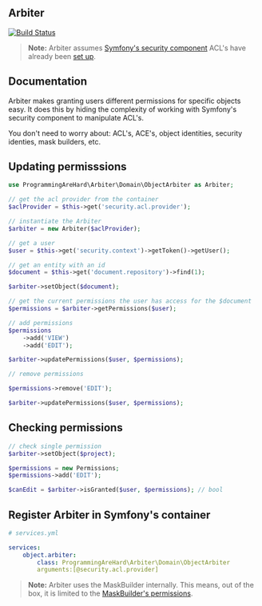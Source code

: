 ## Arbiter

[![Build Status](https://travis-ci.org/dadamssg/arbiter.svg?branch=master)](https://travis-ci.org/dadamssg/Arbiter)

> **Note:** Arbiter assumes [Symfony's security component](https://packagist.org/packages/symfony/security) ACL's have already been [set up](http://symfony.com/doc/current/cookbook/security/acl.html).

## Documentation

Arbiter makes granting users different permissions for specific objects easy. It does this by hiding the complexity of working with Symfony's security component to manipulate ACL's.

You don't need to worry about: ACL's, ACE's, object identities, security identies, mask builders, etc. 

## Updating permisssions

```php
use ProgrammingAreHard\Arbiter\Domain\ObjectArbiter as Arbiter;

// get the acl provider from the container
$aclProvider = $this->get('security.acl.provider');

// instantiate the Arbiter
$arbiter = new Arbiter($aclProvider);

// get a user
$user = $this->get('security.context')->getToken()->getUser();

// get an entity with an id
$document = $this->get('document.repository')->find(1);

$arbiter->setObject($document);

// get the current permissions the user has access for the $document
$permissions = $arbiter->getPermissions($user);

// add permissions
$permissions
    ->add('VIEW')
    ->add('EDIT');

$arbiter->updatePermissions($user, $permissions);

// remove permissions

$permissions->remove('EDIT');

$arbiter->updatePermissions($user, $permissions);
```

## Checking permissions

```php
// check single permission
$arbiter->setObject($project);

$permissions = new Permissions;
$permissions->add('EDIT');

$canEdit = $arbiter->isGranted($user, $permissions); // bool
```

## Register Arbiter in Symfony's container

```yml
# services.yml

services:
    object.arbiter:
        class: ProgrammingAreHard\Arbiter\Domain\ObjectArbiter
        arguments:[@security.acl.provider]
```

> **Note:** Arbiter uses the MaskBuilder internally. This means, out of the box, it is limited to the [MaskBuilder's permissions](https://github.com/symfony/Security/blob/master/Acl/Permission/MaskBuilder.php#L20).